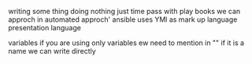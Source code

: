 writing some thing
doing nothing
just time pass
with play books we can approch in automated approch'
ansible uses YMl as mark up language presentation language

variables
 if you are using only variables ew need to mention in ""
 if it is a name we can write directly
 

